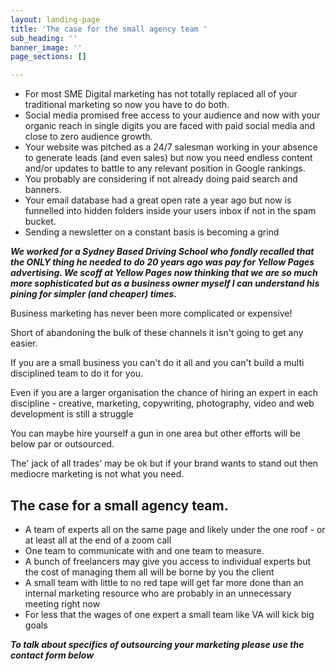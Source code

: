 ```yaml
---
layout: landing-page
title: 'The case for the small agency team '
sub_heading: ''
banner_image: ''
page_sections: []

---
```

* For most SME Digital marketing has not totally replaced all of your traditional marketing so now you have to do both.
* Social media promised free access to your audience and now with your organic reach in single digits you are faced with paid social media and close to zero audience growth.
* Your website was pitched as a 24/7 salesman working in your absence to generate leads (and even sales) but now you need endless content and/or updates to battle to any relevant position in Google rankings.
* You probably are considering if not already doing paid search and banners.
* Your email database had a great open rate a year ago but now is funnelled into hidden folders inside your users inbox if not in the spam bucket.
* Sending a newsletter on a constant basis is becoming a grind

**_We worked for a Sydney Based Driving School who fondly recalled that the ONLY thing he needed to do 20 years ago was pay for  Yellow Pages advertising. We scoff at Yellow Pages now thinking that we are so much more sophisticated but as a business owner myself I can understand his pining for simpler (and cheaper) times._**

Business marketing has never been more complicated or expensive!

Short of abandoning the bulk of these channels it isn't going to get any easier.

If you are a small business you can't do it all and you can't build a multi disciplined team to do it for you.

Even if you are a larger organisation the chance of hiring an expert in each discipline - creative, marketing, copywriting, photography, video and web development is still a struggle

You can maybe hire yourself a gun in one area but other efforts will be below par or outsourced.

The' jack of all trades' may be ok but if your brand wants to stand out then mediocre marketing is not what you need.

## The case for a small agency team.

* A team of experts all on the same page and likely under the one roof - or at least all at the end of a zoom call
* One team to communicate with and one team to measure.
* A bunch of freelancers may give you access to individual experts but the cost of managing them all will be borne by you the client
* A small team with little to no red tape will get far more done than an internal marketing resource who are probably in an unnecessary meeting right now
* For less that the wages of one expert a small team like VA will kick big goals

**_To talk about specifics of outsourcing your marketing please use the contact form below_**